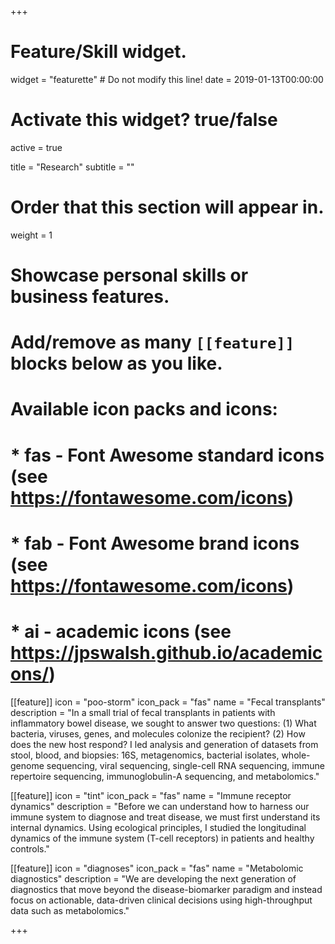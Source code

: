 +++
# Feature/Skill widget.
widget = "featurette"  # Do not modify this line!
date = 2019-01-13T00:00:00

# Activate this widget? true/false
active = true

title = "Research"
subtitle = ""

# Order that this section will appear in.
weight = 1

# Showcase personal skills or business features.
# 
# Add/remove as many `[[feature]]` blocks below as you like.
# 
# Available icon packs and icons:
# * fas - Font Awesome standard icons (see https://fontawesome.com/icons)
# * fab - Font Awesome brand icons (see https://fontawesome.com/icons)
# * ai - academic icons (see https://jpswalsh.github.io/academicons/)

[[feature]]
  icon = "poo-storm"
  icon_pack = "fas"
  name = "Fecal transplants"
  description = "In a small trial of fecal transplants in patients with inflammatory bowel disease, we sought to answer two questions: (1) What bacteria, viruses, genes, and molecules colonize the recipient? (2) How does the new host respond? I led analysis and generation of datasets from stool, blood, and biopsies: 16S, metagenomics, bacterial isolates, whole-genome sequencing, viral sequencing, single-cell RNA sequencing, immune repertoire sequencing, immunoglobulin-A sequencing, and metabolomics."
  
[[feature]]
  icon = "tint"
  icon_pack = "fas"
  name = "Immune receptor dynamics"
  description = "Before we can understand how to harness our immune system to diagnose and treat disease, we must first understand its internal dynamics. Using ecological principles, I studied the longitudinal dynamics of the immune system (T-cell receptors) in patients and healthy controls."  
  
[[feature]]
  icon = "diagnoses"
  icon_pack = "fas"
  name = "Metabolomic diagnostics"
  description = "We are developing the next generation of diagnostics that move beyond the disease-biomarker paradigm and instead focus on actionable, data-driven clinical decisions using high-throughput data such as metabolomics."

+++
